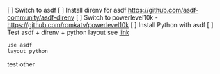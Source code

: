 [ ] Switch to asdf
[ ] Install direnv for asdf https://github.com/asdf-community/asdf-direnv
[ ] Switch to powerlevel10k - https://github.com/romkatv/powerlevel10k
[ ] Install Python with asdf
[ ] Test asdf + direnv + python layout see [link](https://github.com/asdf-vm/asdf/issues/636#issuecomment-776651905)
 
```shell
use asdf
layout python
```

test other
